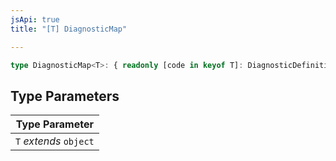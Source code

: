 ```yaml
---
jsApi: true
title: "[T] DiagnosticMap"

---
```

```ts
type DiagnosticMap<T>: { readonly [code in keyof T]: DiagnosticDefinition<T[code]> };
```

## Type Parameters

| Type Parameter |
| ------ |
| `T` *extends* `object` |
